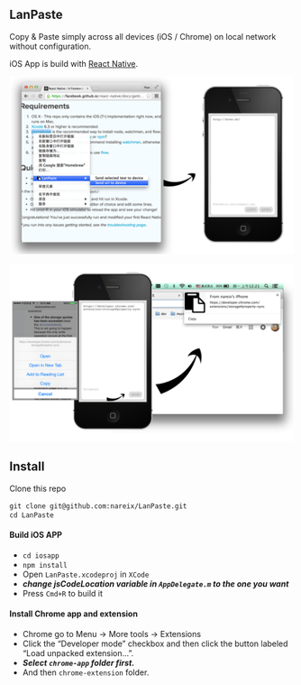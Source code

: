LanPaste
----

Copy & Paste simply across all devices (iOS / Chrome) on local network without configuration.

iOS App is build with [React Native](https://github.com/facebook/react-native).

![copy in chrome paste in iOS App](pic/income.png)

![copy in iOS App paste in Chrome](pic/outcome.png)

Install
----

Clone this repo
```
git clone git@github.com:nareix/LanPaste.git
cd LanPaste
```

#### Build iOS APP

- `cd iosapp`
- `npm install`
- Open `LanPaste.xcodeproj` in `XCode`
- ***change jsCodeLocation variable in `AppDelegate.m` to the one you want***
- Press `Cmd+R` to build it

#### Install Chrome app and extension

- Chrome go to Menu -> More tools -> Extensions
- Click the “Developer mode” checkbox and then click the button labeled “Load unpacked extension…”.
- ***Select `chrome-app` folder first.***
- And then `chrome-extension` folder.

